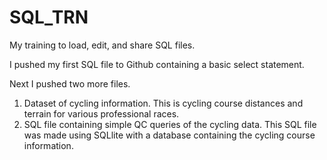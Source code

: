 # SQL_TRN
My training to load, edit, and share SQL files.

I pushed my first SQL file to Github containing a basic select statement. 

Next I pushed two more files. 
1. Dataset of cycling information. This is cycling course distances and terrain for various professional races.
2. SQL file containing simple QC queries of the cycling data. This SQL file was made using SQLlite with a database containing the cycling course information.
